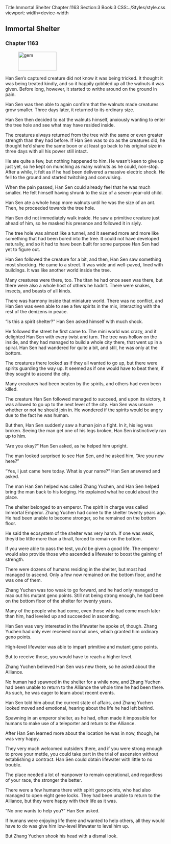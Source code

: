 Title:Immortal Shelter 
Chapter:1163 
Section:3 
Book:3 
CSS:../Styles/style.css 
viewport: width=device-width
  
## Immortal Shelter
### Chapter 1163 
<figure>
	<img src="../Images/gem.gif" alt="gem" id="gem" width="120" height="60" />
</figure>
  

  
  Han Sen’s captured creature did not know it was being tricked. It thought it was being treated kindly, and so it happily gobbled up all the walnuts it was given. Before long, however, it started to writhe around on the ground in pain.

Han Sen was then able to again confirm that the walnuts made creatures grow smaller. Three days later, it returned to its ordinary size.

Han Sen then decided to eat the walnuts himself, anxiously wanting to enter the tree hole and see what may have resided inside.

The creatures always returned from the tree with the same or even greater strength than they had before. If Han Sen was to do as the creatures did, he thought he’d share the same boon or at least go back to his original size in three days with all his power still intact.

He ate quite a few, but nothing happened to him. He wasn’t keen to give up just yet, so he kept on munching as many walnuts as he could, non-stop. After a while, it felt as if he had been delivered a massive electric shock. He fell to the ground and started twitching and convulsing.

When the pain passed, Han Sen could already feel that he was much smaller. He felt himself having shrunk to the size of a seven-year-old child.

Han Sen ate a whole heap more walnuts until he was the size of an ant. Then, he proceeded towards the tree hole.

Han Sen did not immediately walk inside. He saw a primitive creature just ahead of him, so he masked his presence and followed it in slyly.

The tree hole was almost like a tunnel, and it seemed more and more like something that had been bored into the tree. It could not have developed naturally, and so it had to have been built for some purpose Han Sen had yet to figure out.

Han Sen followed the creature for a bit, and then, Han Sen saw something most shocking. He came to a street. It was wide and well-paved, lined with buildings. It was like another world inside the tree.

Many creatures were there, too. The titan he had once seen was there, but there were also a whole host of others he hadn’t. There were snakes, insects, and beasts of all kinds.

There was harmony inside that miniature world. There was no conflict, and Han Sen was even able to see a few spirits in the mix, interacting with the rest of the denizens in peace.

“Is this a spirit shelter?” Han Sen asked himself with much shock.

He followed the street he first came to. The mini world was crazy, and it delighted Han Sen with every twist and turn. The tree was hollow on the inside, and they had managed to build a whole city there, that went up in a spiral. Han Sen had wandered for quite a bit, and still, he was only at the bottom.

The creatures there looked as if they all wanted to go up, but there were spirits guarding the way up. It seemed as if one would have to beat them, if they sought to ascend the city.

Many creatures had been beaten by the spirits, and others had even been killed.

The creature Han Sen followed managed to succeed, and upon its victory, it was allowed to go up to the next level of the city. Han Sen was unsure whether or not he should join in. He wondered if the spirits would be angry due to the fact he was human.

But then, Han Sen suddenly saw a human join a fight. In it, his leg was broken. Seeing the man get one of his legs broken, Han Sen instinctively ran up to him.

“Are you okay?” Han Sen asked, as he helped him upright.

The man looked surprised to see Han Sen, and he asked him, “Are you new here?”

“Yes, I just came here today. What is your name?” Han Sen answered and asked.

The man Han Sen helped was called Zhang Yuchen, and Han Sen helped bring the man back to his lodging. He explained what he could about the place.

The shelter belonged to an emperor. The spirit in charge was called Immortal Emperor. Zhang Yuchen had come to the shelter twenty years ago. He had been unable to become stronger, so he remained on the bottom floor.

He said the ecosystem of the shelter was very harsh. If one was weak, they’d be little more than a thrall, forced to remain on the bottom.

If you were able to pass the test, you’d be given a good life. The emperor would also provide those who ascended a lifewater to boost the gaining of strength.

There were dozens of humans residing in the shelter, but most had managed to ascend. Only a few now remained on the bottom floor, and he was one of them.

Zhang Yuchen was too weak to go forward, and he had only managed to max out his mutant geno points. Still not being strong enough, he had been on the bottom floor of the shelter for twenty years.

Many of the people who had come, even those who had come much later than him, had leveled up and succeeded in ascending.

Han Sen was very interested in the lifewater he spoke of, though. Zhang Yuchen had only ever received normal ones, which granted him ordinary geno points.

High-level lifewater was able to impart primitive and mutant geno points.

But to receive those, you would have to reach a higher level.

Zhang Yuchen believed Han Sen was new there, so he asked about the Alliance.

No human had spawned in the shelter for a while now, and Zhang Yuchen had been unable to return to the Alliance the whole time he had been there. As such, he was eager to learn about recent events.

Han Sen told him about the current state of affairs, and Zhang Yuchen looked moved and emotional, hearing about the life he had left behind.

Spawning in an emperor shelter, as he had, often made it impossible for humans to make use of a teleporter and return to the Alliance.

After Han Sen learned more about the location he was in now, though, he was very happy.

They very much welcomed outsiders there, and if you were strong enough to prove your mettle, you could take part in the trial of ascension without establishing a contract. Han Sen could obtain lifewater with little to no trouble.

The place needed a lot of manpower to remain operational, and regardless of your race, the stronger the better.

There were a few humans there with spirit geno points, who had also managed to open eight gene locks. They had been unable to return to the Alliance, but they were happy with their life as it was.

“No one wants to help you?” Han Sen asked.

If humans were enjoying life there and wanted to help others, all they would have to do was give him low-level lifewater to level him up.

But Zhang Yuchen shook his head with a dismal look.

